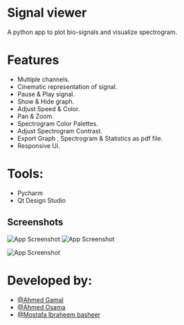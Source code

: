 

# Signal viewer

A python app to plot bio-signals and visualize spectrogram.
  


# Features

 - Multiple channels.
 - Cinematic representation of signal.
 - Pause & Play signal.
 -  Show & Hide graph.
 - Adjust Speed & Color.
 - Pan & Zoom.
 - Spectrogram Color Palettes.
 - Adjust Spectrogram Contrast.
 - Export Graph , Spectrogram & Statistics as pdf file.
 - Responsive Ui.
 # Tools:
 - Pycharm
 - Qt Design Studio
 ## Screenshots

  



![App Screenshot](https://s1.gifyu.com/images/demof5c291790ea8dd01.gif)
![App Screenshot](https://image.prntscr.com/image/NzG7AzDTRJybxdlmJEuJCg.png)


![App Screenshot](https://image.prntscr.com/image/n6qhy31iS6KbLXU3ie3Zmg.png)
							

                    
  # Developed by:
  - [@Ahmed Gamal](https://github.com/Ahmed-gamal-elmahdy)
  - [@Ahmed Osama](https://github.com/ahmedosamaismail)
  - [@Mostafa Ibraheem basheer](https://github.com/Mostafa-Ibraheem-basheer)

